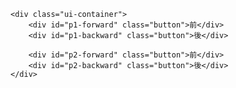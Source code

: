 <!DOCTYPE html>
<html lang="ja">
<head>
  <meta charset="UTF-8">
<meta name="description" content="忍者ペンギン 2P対戦もできる無料ブラウザゲーム PCスマホタブレット対応で完全無課金です">
        <meta name="keywords" content="忍者,ペンギン,ブラウザゲーム,2P">
    <meta name="viewport" content="width=device-width, initial-scale=1.0, user-scalable=no">
  <title>忍者ペンギン 2P対戦もできる無料ブラウザゲーム</title>
  <link rel="stylesheet" href="y4d.css">
</head>
<body>
    <canvas id="gameCanvas"></canvas>

    <div class="ui-container">
        <div id="p1-forward" class="button">前</div>
        <div id="p1-backward" class="button">後</div>

        <div id="p2-forward" class="button">前</div>
        <div id="p2-backward" class="button">後</div>
    </div>

  <script src="/js/y4d.js" defer></script>

</body>
</html>

